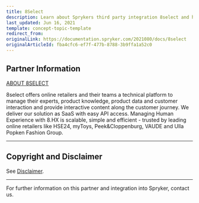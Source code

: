 ```yaml
---
title: 8Select
description: Learn about Sprykers third party integration 8select and how the integration can enhance your Spryker project.
last_updated: Jun 16, 2021
template: concept-topic-template
redirect_from:
originalLink: https://documentation.spryker.com/2021080/docs/8select
originalArticleId: fba4cfc6-ef7f-477b-8788-3b9ffa1a52c0
---
```


## Partner Information

[ABOUT 8SELECT](https://www.8select.com/en/)

8select offers online retailers and their teams a technical platform to manage their experts, product knowledge, product data and customer interaction and provide interactive content along the customer journey. We deliver our solution as SaaS with easy API access. Managing Human Experience with 8.HX is scalable, simple and efficient - trusted by leading online retailers like HSE24, myToys, Peek&Cloppenburg, VAUDE and Ulla Popken Fashion Group.

---

## Copyright and Disclaimer

See [Disclaimer](https://github.com/spryker/spryker-documentation).

---
For further information on this partner and integration into Spryker,  contact us.

<div class="hubspot-form js-hubspot-form" data-portal-id="2770802" data-form-id="163e11fb-e833-4638-86ae-a2ca4b929a41" id="hubspot-1"></div>
